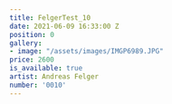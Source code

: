 ```yaml
---
title: FelgerTest_10
date: 2021-06-09 16:33:00 Z
position: 0
gallery:
- image: "/assets/images/IMGP6989.JPG"
price: 2600
is_available: true
artist: Andreas Felger
number: '0010'
---
```


